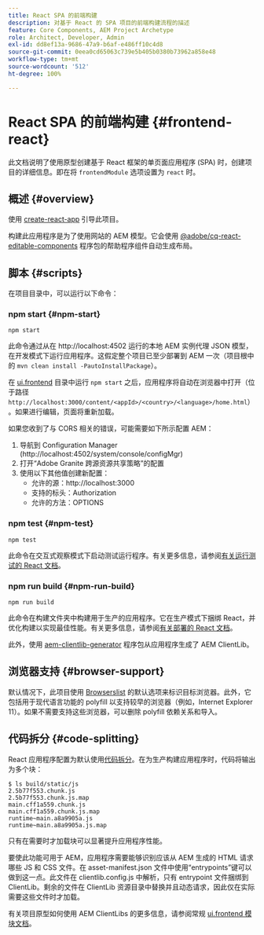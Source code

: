 ```yaml
---
title: React SPA 的前端构建
description: 对基于 React 的 SPA 项目的前端构建流程的描述
feature: Core Components, AEM Project Archetype
role: Architect, Developer, Admin
exl-id: dd8ef13a-9686-47a9-b6af-e486ff10c4d8
source-git-commit: 0eea0cd65063c739e5b405b0380b73962a858e48
workflow-type: tm+mt
source-wordcount: '512'
ht-degree: 100%

---
```


# React SPA 的前端构建 {#frontend-react}

此文档说明了使用原型创建基于 React 框架的单页面应用程序 (SPA) 时，创建项目的详细信息。即在将 `frontendModule` 选项设置为 `react` 时。

## 概述 {#overview}

使用 [create-react-app](https://github.com/facebook/create-react-app) 引导此项目。

构建此应用程序是为了使用网站的 AEM 模型。它会使用 [@adobe/cq-react-editable-components](https://www.npmjs.com/package/@adobe/aem-react-editable-components) 程序包的帮助程序组件自动生成布局。

## 脚本 {#scripts}

在项目目录中，可以运行以下命令：

### npm start {#npm-start}

```shell
npm start
```

此命令通过从在 http://localhost:4502 运行的本地 AEM 实例代理 JSON 模型，在开发模式下运行应用程序。这假定整个项目已至少部署到 AEM 一次（项目根中的 `mvn clean install -PautoInstallPackage`）。

在 [ui.frontend](uifrontend.md) 目录中运行 `npm start` 之后，应用程序将自动在浏览器中打开（位于路径 `http://localhost:3000/content/<appId>/<country>/<language>/home.html`）。如果进行编辑，页面将重新加载。

如果您收到了与 CORS 相关的错误，可能需要如下所示配置 AEM：

1. 导航到 Configuration Manager (http://localhost:4502/system/console/configMgr)
1. 打开“Adobe Granite 跨源资源共享策略”的配置
1. 使用以下其他值创建新配置：
   * 允许的源：http://localhost:3000
   * 支持的标头：Authorization
   * 允许的方法：OPTIONS

### npm test {#npm-test}

```shell
npm test
```

此命令在交互式观察模式下启动测试运行程序。有关更多信息，请参阅[有关运行测试的 React 文档](https://facebook.github.io/create-react-app/docs/running-tests)。

### npm run build {#npm-run-build}

```shell
npm run build
```

此命令在构建文件夹中构建用于生产的应用程序。它在生产模式下捆绑 React，并优化构建以实现最佳性能。有关更多信息，请参阅[有关部署的 React 文档](https://facebook.github.io/create-react-app/docs/deployment)。

此外，使用 [aem-clientlib-generator](https://github.com/wcm-io-frontend/aem-clientlib-generator) 程序包从应用程序生成了 AEM ClientLib。

## 浏览器支持 {#browser-support}

默认情况下，此项目使用 [Browserslist](https://github.com/browserslist/browserslist) 的默认选项来标识目标浏览器。此外，它包括用于现代语言功能的 polyfill 以支持较早的浏览器（例如，Internet Explorer 11）。如果不需要支持这些浏览器，可以删除 polyfill 依赖关系和导入。

## 代码拆分 {#code-splitting}

React 应用程序配置为默认使用[代码拆分](https://webpack.js.org/guides/code-splitting)。在为生产构建应用程序时，代码将输出为多个块：

```shell
$ ls build/static/js
2.5b77f553.chunk.js
2.5b77f553.chunk.js.map
main.cff1a559.chunk.js
main.cff1a559.chunk.js.map
runtime~main.a8a9905a.js
runtime~main.a8a9905a.js.map
```

只有在需要时才加载块可以显著提升应用程序性能。

要使此功能可用于 AEM，应用程序需要能够识别应该从 AEM 生成的 HTML 请求哪些 JS 和 CSS 文件。在 asset-manifest.json 文件中使用“entrypoints”键可以做到这一点。此文件在 clientlib.config.js 中解析，只有 entrypoint 文件捆绑到 ClientLib。剩余的文件在 ClientLib 资源目录中替换并且动态请求，因此仅在实际需要这些文件时才加载。

有关项目原型如何使用 AEM ClientLibs 的更多信息，请参阅常规 [ui.frontend 模块文档](uifrontend.md#clientlibs)。
